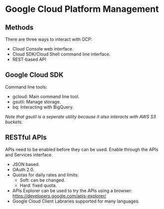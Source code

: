 # Google Cloud Platform Management

## Methods

There are three ways to interact with GCP:

* Cloud Console web interface.
* Cloud SDK/Cloud Shell command line interface.
* REST-based API

## Google Cloud SDK

Command line tools:

* gcloud: Main command line tool.
* gsutil: Manage storage.
* bq: Interacting with BigQuery.

_Note that gsutil is a seperate utility because it also interacts with AWS S3 buckets._

## RESTful APIs

APIs need to be enabled before they can be used. Enable through the APIs and Services interface.

* JSON based.
* OAuth 2.0.
* Quotas for daily rates and limits:
  * Soft: can be changed.
  * Hard: fixed quota.
* APIs Explorer can be used to try the APIs using a browser: https://developers.google.com/apis-explorer/
* Google Cloud Client Labraries supported for many languages.

